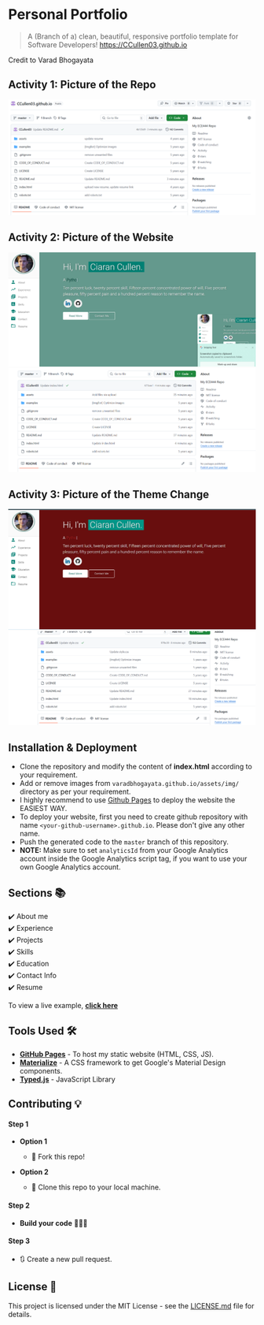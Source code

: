 # Personal Portfolio 
> A (Branch of a) clean, beautiful, responsive portfolio template for Software Developers!
https://CCullen03.github.io

Credit to Varad Bhogayata

## Activity 1: Picture of the Repo
![Picture of the REPO](assets/img/activity1.png)

## Activity 2: Picture of the Website
![Updated Website](assets/img/activity2site.png)
![Picture of the REPO](assets/img/activity2repo.png)

## Activity 3: Picture of the Theme Change
![Updated Website](assets/img/activity3site.png)
![Picture of the REPO](assets/img/activity3repo.png)

## Installation & Deployment 
- Clone the repository and modify the content of <b>index.html</b> according to your requirement.
- Add or remove images from `varadbhogayata.github.io/assets/img/` directory as per your requirement.
- I highly recommend to use [Github Pages](https://create-react-app.dev/docs/deployment/#github-pages) to deploy the website the EASIEST WAY.
- To deploy your website, first you need to create github repository with name `<your-github-username>.github.io`. Please don't give any other name.
- Push the generated code to the `master` branch of this repository.
- <b>NOTE:</b> Make sure to set `analyticsId` from your Google Analytics account inside the Google Analytics script tag, if you want to use your own Google Analytics account.

## Sections 📚
✔️ About me\
✔️ Experience\
✔️ Projects \
✔️ Skills \
✔️ Education\
✔️ Contact Info\
✔️ Resume

To view a live example, **[click here](https://CCullen03.github.io/)**

## Tools Used 🛠️
* [<b>GitHub Pages</b>](https://create-react-app.dev/docs/deployment/#github-pages) - To host my static website (HTML, CSS, JS).
* [<b>Materialize</b>](https://materializecss.com/) - A CSS framework to get Google's Material Design components.
* [<b>Typed.js</b>](https://mattboldt.com/demos/typed-js/) - JavaScript Library

## Contributing 💡
#### Step 1

- **Option 1**
    - 🍴 Fork this repo!

- **Option 2**
    - 👯 Clone this repo to your local machine.


#### Step 2

- **Build your code** 🔨🔨🔨

#### Step 3

- 🔃 Create a new pull request.

## License 📄
This project is licensed under the MIT License - see the [LICENSE.md](./LICENSE) file for details.
